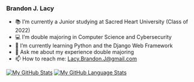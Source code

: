 ### Brandon J. Lacy

- 📚 I’m currently a Junior studying at Sacred Heart University (Class of 2022)
- 💻 I’m double majoring in Computer Science and Cybersecurity
- 🐍 I’m currently learning Python and the Django Web Framework
- 💬 Ask me about my experience double majoring
- 📫 How to reach me: Lacy.Brandon.J@gmail.com

[![My GitHub Stats](https://github-readme-stats.vercel.app/api/?username=AG3NTZ3R0&count_private=true&theme=tokyonight&showicons=true)]()
[![My GitHub Language Stats](https://github-readme-stats.vercel.app/api/top-langs/?username=AG3NTZ3R0&langs_count=5&theme=tokyonight)]()
